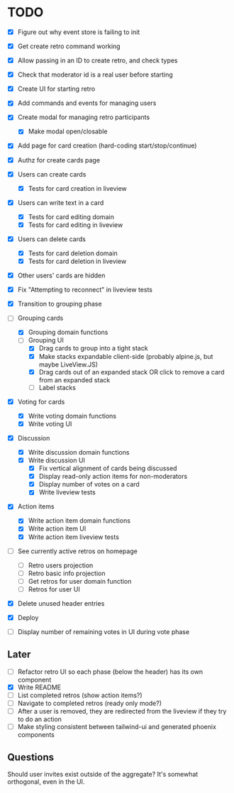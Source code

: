 # TODO

- [x] Figure out why event store is failing to init
- [x] Get create retro command working
- [x] Allow passing in an ID to create retro, and check types
- [x] Check that moderator id is a real user before starting
- [x] Create UI for starting retro
- [x] Add commands and events for managing users
- [x] Create modal for managing retro participants
  - [x] Make modal open/closable
- [x] Add page for card creation (hard-coding start/stop/continue)
- [x] Authz for create cards page
- [x] Users can create cards
  - [x] Tests for card creation in liveview
- [x] Users can write text in a card
  - [x] Tests for card editing domain
  - [x] Tests for card editing in liveview
- [x] Users can delete cards
  - [x] Tests for card deletion domain
  - [x] Tests for card deletion in liveview
- [x] Other users' cards are hidden
- [x] Fix "Attempting to reconnect" in liveview tests
- [x] Transition to grouping phase
- [ ] Grouping cards
  - [x] Grouping domain functions
  - [ ] Grouping UI
    - [x] Drag cards to group into a tight stack
    - [x] Make stacks expandable client-side (probably alpine.js, but maybe LiveView.JS)
    - [x] Drag cards out of an expanded stack OR click to remove a card from an expanded stack
    - [ ] Label stacks
- [x] Voting for cards
  - [x] Write voting domain functions
  - [x] Write voting UI
- [x] Discussion
  - [x] Write discussion domain functions
  - [x] Write discussion UI
    - [x] Fix vertical alignment of cards being discussed
    - [x] Display read-only action items for non-moderators
    - [x] Display number of votes on a card
    - [x] Write liveview tests
- [x] Action items
  - [x] Write action item domain functions
  - [x] Write action item UI
  - [x] Write action item liveview tests
- [ ] See currently active retros on homepage
  - [ ] Retro users projection
  - [ ] Retro basic info projection
  - [ ] Get retros for user domain function
  - [ ] Retros for user UI
- [x] Delete unused header entries
- [x] Deploy
- [ ] Display number of remaining votes in UI during vote phase


## Later

- [ ] Refactor retro UI so each phase (below the header) has its own component
- [x] Write README
- [ ] List completed retros (show action items?)
- [ ] Navigate to completed retros (ready only mode?)
- [ ] After a user is removed, they are redirected from the liveview if they try to do an action
- [ ] Make styling consistent between tailwind-ui and generated phoenix components

## Questions

Should user invites exist outside of the aggregate? It's somewhat orthogonal, even in the UI.
